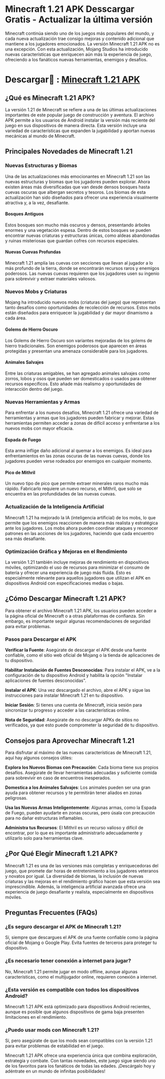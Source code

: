 # Minecraft 1.21 APK Desscargar Gratis - Actualizar la última versión
Minecraft continúa siendo uno de los juegos más populares del mundo, y cada nueva actualización trae consigo mejoras y contenido adicional que mantiene a los jugadores emocionados. La versión Minecraft 1.21 APK no es una excepción. Con esta actualización, Mojang Studios ha introducido nuevas características que enriquecen aún más la experiencia de juego, ofreciendo a los fanáticos nuevas herramientas, enemigos y desafíos.

# Descargar👋 : [Minecraft 1.21 APK](https://minecraft-1-21-apk.modilimitado.io)

## ¿Qué es Minecraft 1.21 APK?
La versión 1.21 de Minecraft se refiere a una de las últimas actualizaciones importantes de este popular juego de construcción y aventura. El archivo APK permite a los usuarios de Android instalar la versión más reciente del juego en sus dispositivos de manera directa. Esta versión incluye una variedad de características que expanden la jugabilidad y aportan nuevas mecánicas al mundo de Minecraft.

## Principales Novedades de Minecraft 1.21
###  Nuevas Estructuras y Biomas
Una de las actualizaciones más emocionantes en Minecraft 1.21 son las nuevas estructuras y biomas que los jugadores pueden explorar. Ahora existen áreas más diversificadas que van desde densos bosques hasta cuevas oscuras que albergan secretos y tesoros. Los biomas de esta actualización han sido diseñados para ofrecer una experiencia visualmente atractiva y, a la vez, desafiante.

#### Bosques Antiguos
Estos bosques son mucho más oscuros y densos, presentando árboles enormes y una vegetación espesa. Dentro de estos bosques se pueden encontrar nuevas criaturas y estructuras únicas, como aldeas abandonadas y ruinas misteriosas que guardan cofres con recursos especiales.

#### Nuevas Cuevas Profundas
Minecraft 1.21 amplía las cuevas con secciones que llevan al jugador a lo más profundo de la tierra, donde se encontrarán recursos raros y enemigos poderosos. Las nuevas cuevas requieren que los jugadores usen su ingenio para sobrevivir y extraer materiales valiosos.

### Nuevos Mobs y Criaturas
Mojang ha introducido nuevos mobs (criaturas del juego) que representan tanto desafíos como oportunidades de recolección de recursos. Estos mobs están diseñados para enriquecer la jugabilidad y dar mayor dinamismo a cada área.

#### Golems de Hierro Oscuro
Los Golems de Hierro Oscuro son variantes mejoradas de los golems de hierro tradicionales. Son enemigos poderosos que aparecen en áreas protegidas y presentan una amenaza considerable para los jugadores.

#### Animales Salvajes
Entre las criaturas amigables, se han agregado animales salvajes como zorros, lobos y osos que pueden ser domesticados o usados para obtener recursos específicos. Esto añade más realismo y oportunidades de interacción dentro del juego.

### Nuevas Herramientas y Armas
Para enfrentar a los nuevos desafíos, Minecraft 1.21 ofrece una variedad de herramientas y armas que los jugadores pueden fabricar y mejorar. Estas herramientas permiten acceder a zonas de difícil acceso y enfrentarse a los nuevos mobs con mayor eficacia.

#### Espada de Fuego
Esta arma inflige daño adicional al quemar a los enemigos. Es ideal para enfrentamientos en las zonas oscuras de las nuevas cuevas, donde los jugadores pueden verse rodeados por enemigos en cualquier momento.

#### Pico de Mithril
Un nuevo tipo de pico que permite extraer minerales raros mucho más rápido. Fabricarlo requiere un nuevo recurso, el Mithril, que solo se encuentra en las profundidades de las nuevas cuevas.

### Actualización de la Inteligencia Artificial
Minecraft 1.21 ha mejorado la IA (inteligencia artificial) de los mobs, lo que permite que los enemigos reaccionen de manera más realista y estratégica ante los jugadores. Los mobs ahora pueden coordinar ataques y reconocer patrones en las acciones de los jugadores, haciendo que cada encuentro sea más desafiante.

### Optimización Gráfica y Mejoras en el Rendimiento
La versión 1.21 también incluye mejoras de rendimiento en dispositivos móviles, optimizando el uso de recursos para minimizar el consumo de batería y ofrecer una experiencia de juego más fluida. Esto es especialmente relevante para aquellos jugadores que utilizan el APK en dispositivos Android con especificaciones medias o bajas.

## ¿Cómo Descargar Minecraft 1.21 APK?
Para obtener el archivo Minecraft 1.21 APK, los usuarios pueden acceder a la página oficial de Minecraft o a otras plataformas de confianza. Sin embargo, es importante seguir algunas recomendaciones de seguridad para evitar problemas.

### Pasos para Descargar el APK

**Verificar la Fuente**: Asegúrate de descargar el APK desde una fuente confiable, como el sitio web oficial de Mojang o la tienda de aplicaciones de tu dispositivo.

**Habilitar Instalación de Fuentes Desconocidas**: Para instalar el APK, ve a la configuración de tu dispositivo Android y habilita la opción "Instalar aplicaciones de fuentes desconocidas".

**Instalar el APK**: Una vez descargado el archivo, abre el APK y sigue las instrucciones para instalar Minecraft 1.21 en tu dispositivo.

**Iniciar Sesión**: Si tienes una cuenta de Minecraft, inicia sesión para sincronizar tu progreso y acceder a las características online.

**Nota de Seguridad**: Asegúrate de no descargar APKs de sitios no verificados, ya que esto puede comprometer la seguridad de tu dispositivo.

## Consejos para Aprovechar Minecraft 1.21
Para disfrutar al máximo de las nuevas características de Minecraft 1.21, aquí hay algunos consejos útiles:

**Explora los Nuevos Biomas con Precaución**: Cada bioma tiene sus propios desafíos. Asegúrate de llevar herramientas adecuadas y suficiente comida para sobrevivir en caso de encuentros inesperados.

**Domestica a los Animales Salvajes**: Los animales pueden ser una gran ayuda para obtener recursos y te permitirán tener aliados en zonas peligrosas.

**Usa las Nuevas Armas Inteligentemente**: Algunas armas, como la Espada de Fuego, pueden ayudarte en zonas oscuras, pero úsala con precaución para no dañar estructuras inflamables.

**Administra tus Recursos**: El Mithril es un recurso valioso y difícil de encontrar, por lo que es importante administrarlo adecuadamente y utilizarlo solo para herramientas clave.

## ¿Por Qué Elegir Minecraft 1.21 APK?
Minecraft 1.21 es una de las versiones más completas y enriquecedoras del juego, que promete dar horas de entretenimiento a los jugadores veteranos y novatos por igual. La diversidad de biomas, la inclusión de nuevas criaturas y las mejoras en el rendimiento gráfico hacen que esta versión sea imprescindible. Además, la inteligencia artificial avanzada ofrece una experiencia de juego desafiante y realista, especialmente en dispositivos móviles.

## Preguntas Frecuentes (FAQs)

### ¿Es seguro descargar el APK de Minecraft 1.21?
Sí, siempre que descargues el APK de una fuente confiable como la página oficial de Mojang o Google Play. Evita fuentes de terceros para proteger tu dispositivo.

### ¿Es necesario tener conexión a internet para jugar?
No, Minecraft 1.21 permite jugar en modo offline, aunque algunas características, como el multijugador online, requieren conexión a internet.

### ¿Esta versión es compatible con todos los dispositivos Android?
Minecraft 1.21 APK está optimizado para dispositivos Android recientes, aunque es posible que algunos dispositivos de gama baja presenten limitaciones en el rendimiento.

### ¿Puedo usar mods con Minecraft 1.21?
Sí, pero asegúrate de que los mods sean compatibles con la versión 1.21 para evitar problemas de estabilidad en el juego.

Minecraft 1.21 APK ofrece una experiencia única que combina exploración, estrategia y combate. Con tantas novedades, este juego sigue siendo uno de los favoritos para los fanáticos de todas las edades. ¡Descárgalo hoy y adéntrate en un mundo de infinitas posibilidades!
